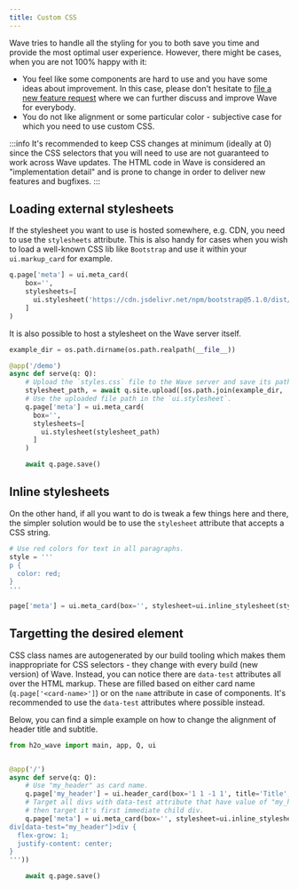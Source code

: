 ```yaml
---
title: Custom CSS
---
```


Wave tries to handle all the styling for you to both save you time and provide the most optimal user experience. However, there might be cases, when you are not 100% happy with it:

* You feel like some components are hard to use and you have some ideas about improvement. In this case, please don't hesitate to [file a new feature request](https://github.com/h2oai/wave/issues/new?assignees=&labels=feature&template=feature_request.md&title=) where we can further discuss and improve Wave for everybody.
* You do not like alignment or some particular color - subjective case for which you need to use custom CSS.

:::info
It's recommended to keep CSS changes at minimum (ideally at 0) since the CSS selectors that you will need to use are not guaranteed to work across Wave updates. The HTML code in Wave is considered an "implementation detail" and is prone to change in order to deliver new features and bugfixes.
:::

## Loading external stylesheets

If the stylesheet you want to use is hosted somewhere, e.g. CDN, you need to use the `stylesheets` attribute. This is also handy for cases when you wish to load a well-known CSS lib like `Bootstrap` and use it within your `ui.markup_card` for example.

```py
q.page['meta'] = ui.meta_card(
    box='',
    stylesheets=[
      ui.stylesheet('https://cdn.jsdelivr.net/npm/bootstrap@5.1.0/dist/css/bootstrap.min.css')
    ]
)
```

It is also possible to host a stylesheet on the Wave server itself.

```py
example_dir = os.path.dirname(os.path.realpath(__file__))

@app('/demo')
async def serve(q: Q):
    # Upload the `styles.css` file to the Wave server and save its path into the `stylesheet_path` variable.
    stylesheet_path, = await q.site.upload([os.path.join(example_dir, 'styles.css')])
    # Use the uploaded file path in the `ui.stylesheet`.
    q.page['meta'] = ui.meta_card(
      box='', 
      stylesheets=[
        ui.stylesheet(stylesheet_path)
      ]
    )

    await q.page.save()
```

## Inline stylesheets

On the other hand, if all you want to do is tweak a few things here and there, the simpler solution would be to use the `stylesheet` attribute that accepts a CSS string.

```py
# Use red colors for text in all paragraphs.
style = '''
p {
  color: red;
}
'''

page['meta'] = ui.meta_card(box='', stylesheet=ui.inline_stylesheet(style))
```

## Targetting the desired element

CSS class names are autogenerated by our build tooling which makes them inappropriate for CSS selectors - they change with every build (new version) of Wave. Instead, you can notice there are `data-test` attributes all over the HTML markup. These are filled based on either card name (`q.page['<card-name>']`) or on the `name` attribute in case of components. It's recommended to use the `data-test` attributes where possible instead.

Below, you can find a simple example on how to change the alignment of header title and subtitle.

```py
from h2o_wave import main, app, Q, ui


@app('/')
async def serve(q: Q):
    # Use "my_header" as card name.
    q.page['my_header'] = ui.header_card(box='1 1 -1 1', title='Title', subtitle='Subtitle')
    # Target all divs with data-test attribute that have value of "my_header",
    # then target it's first immediate child div.
    q.page['meta'] = ui.meta_card(box='', stylesheet=ui.inline_stylesheet('''
div[data-test="my_header"]>div {
  flex-grow: 1;
  justify-content: center;
}
'''))

    await q.page.save()
```
